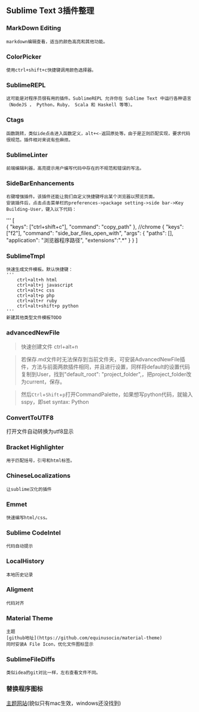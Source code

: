 ## Sublime Text 3插件整理

### MarkDown Editing
    markdown编辑查看，适当的颜色高亮和其他功能。 

### ColorPicker
    使用ctrl+shift+c快捷键调用颜色选择器。

### SublimeREPL
    这可能是对程序员很有用的插件。SublimeREPL 允许你在 Sublime Text 中运行各种语言（NodeJS ， Python，Ruby， Scala 和 Haskell 等等）。

### Ctags
    函数跳转，类似ide点击进入函数定义，alt+<-返回原处等。由于是正则匹配实现，要求代码很规范。插件相对来说有些麻烦。

### SublimeLinter
    前端编辑利器，高亮提示用户编写代码中存在的不规范和错误的写法。

### SideBarEnhancements
    右键增强插件。该插件还能让我们自定义快捷键呼出某个浏览器以预览页面。
    安装插件后，点击点击菜单栏的preferences->package setting->side bar->Key Building-User，键入以下代码：
'''
    [   
    { "keys": ["ctrl+shift+c"], "command": "copy_path" },
    //chrome
    { "keys": ["f2"], "command": "side_bar_files_open_with",
            "args": {
                "paths": [],
                "application": "浏览器程序路径",
                "extensions":".*"
            }
     }
]

### SublimeTmpl
    快速生成文件模板。默认快捷键：
    '''
        ctrl+alt+h html
        ctrl+alt+j javascript
        ctrl+alt+c css
        ctrl+alt+p php
        ctrl+alt+r ruby
        ctrl+alt+shift+p python
    '''
    新建其他类型文件模板TODO

### advancedNewFile
>快速创建文件 ctrl+alt+n  

>若保存.md文件时无法保存到当前文件夹，可安装AdvancedNewFile插件，方法与前面两款插件相同，并且进行设置，同样将default的设置代码复制到User，找到"default_root": "project_folder",，把project_folder改为current，保存。
    
>然后`Ctrl`+`Shift`+`p`打开CommandPalette，如果想写python代码，就输入sspy，即set syntax: Python
    

### ConvertToUTF8
打开文件自动转换为utf8显示

### Bracket Highlighter
    用于匹配括号，引号和html标签。

### ChineseLocalizations
    让sublime汉化的插件

### Emmet
    快速编写html/css。

### Sublime CodeIntel 
    代码自动提示
    
### LocalHistory
    本地历史记录
    
### Aligment
    代码对齐
    
### Material Theme
    主题
    [github地址](https://github.com/equinusocio/material-theme)
    同时安装A File Icon，优化文件图标显示
    
### SublimeFileDiffs
    类似idea的git对比一样，左右查看文件不同。
    
### 替换程序图标
[主题网站](https://dribbble.com/search?q=sublime)(貌似只有mac生效，windows还没找到)